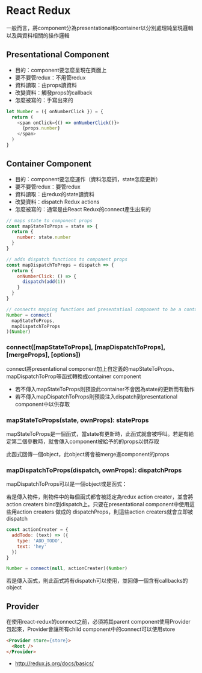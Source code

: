 # React Redux

一般而言，將component分為presentational和container以分別處理純呈現邏輯以及與資料相關的操作邏輯

## Presentational Component

- 目的：component要怎麼呈現在頁面上
- 要不要管redux：不用管redux
- 資料讀取：由props讀資料
- 改變資料：觸發props的callback
- 怎麼被寫的：手寫出來的

```js
let Number = ({ onNumberClick }) = {
  return (
    <span onClick={() => onNumberClick()}>
      {props.number}
    </span>
  )
}
```

## Container Component

- 目的：component要怎麼運作（資料怎麼抓，state怎麼更新）
- 要不要管redux：要管redux
- 資料讀取：由redux的state讀資料
- 改變資料：dispatch Redux actions
- 怎麼被寫的：通常是由React Redux的connect產生出來的

```js
// maps state to component props
const mapStateToProps = state => {
  return {
    number: state.number
  }
}

// adds dispatch functions to component props
const mapDispatchToProps = dispatch => {
  return {
    onNumberClick: () => {
      dispatch(add(1))
    }
  }
}

// connects mapping functions and presentatioal component to be a container component
Number = connect(
  mapStateToProps,
  mapDispatchToProps
)(Number)
```

### connect([mapStateToProps], [mapDispatchToProps], [mergeProps], [options])

connect將presentational component加上自定義的mapStateToProps、mapDispatchToProp等函式轉換成container component

- 若不傳入mapStateToProps則預設此container不會因為state的更新而有動作
- 若不傳入mapDispatchToProps則預設注入dispatch到presentational component中以供存取

### mapStateToProps(state, ownProps): stateProps

mapStateToProps是一個函式，當state有更新時，此函式就會被呼叫。若是有給定第二個參數時，就會傳入component被給予的的props以供存取

此函式回傳一個object，此object將會被merge進component的props

### mapDispatchToProps(dispatch, ownProps): dispatchProps

mapDispatchToProps可以是一個object或是函式：

若是傳入物件，則物件中的每個函式都會被認定為redux action creater，並會將action creaters bind到dispatch上。只要在presentational component中使用這些用action creaters 做成的 dispatchProps，則這些action creaters就會立即被dispatch

```js
const actionCreater = {
  addTodo: (text) => ({
    type: 'ADD_TODO',
    text: 'hey'
  })
}

Number = connect(null, actionCreater)(Number)
```

若是傳入函式，則此函式將有dispatch可以使用，並回傳一個含有callbacks的object

## Provider

在使用react-redux的connect之前，必須將其parent component使用Provider包起來，Provider會讓所有child component中的connect可以使用store

```html
<Provider store={store}>
  <Root />
</Provider>
```

- http://redux.js.org/docs/basics/